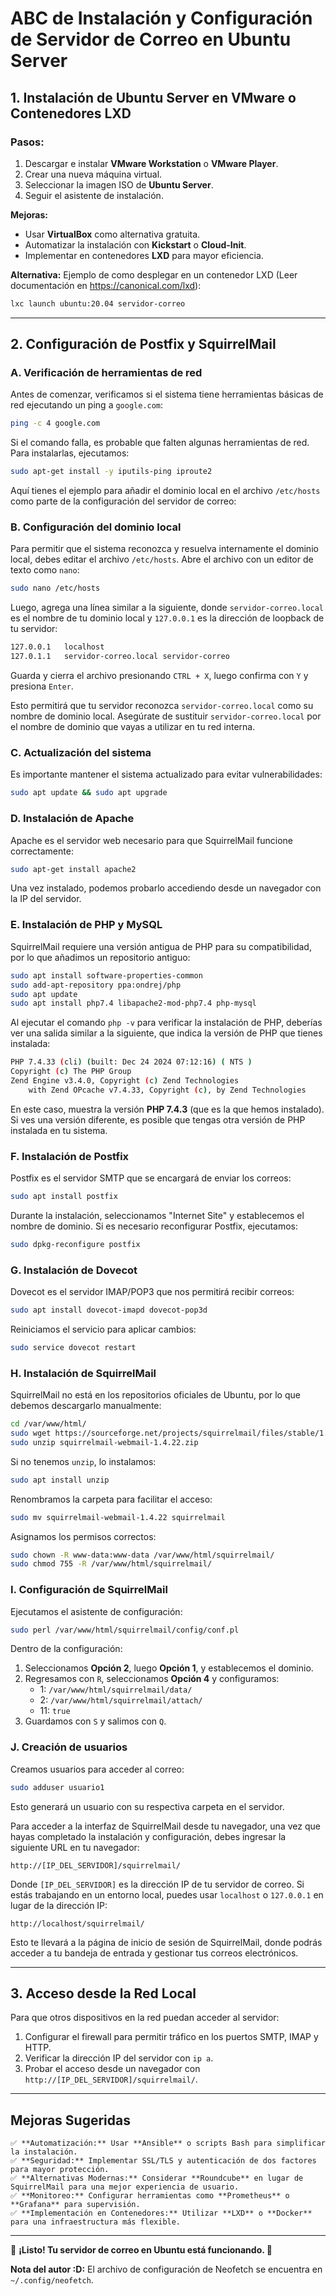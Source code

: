 # ABC de Instalación y Configuración de Servidor de Correo en Ubuntu Server

## **1. Instalación de Ubuntu Server en VMware o Contenedores LXD**
### **Pasos:**
1. Descargar e instalar **VMware Workstation** o **VMware Player**.
2. Crear una nueva máquina virtual.
3. Seleccionar la imagen ISO de **Ubuntu Server**.
4. Seguir el asistente de instalación.

**Mejoras:**
- Usar **VirtualBox** como alternativa gratuita.
- Automatizar la instalación con **Kickstart** o **Cloud-Init**.
- Implementar en contenedores **LXD** para mayor eficiencia.

**Alternativa:** Ejemplo de como desplegar en un contenedor LXD (Leer documentación en https://canonical.com/lxd):
```bash
lxc launch ubuntu:20.04 servidor-correo
```
---
## **2. Configuración de Postfix y SquirrelMail**
### **A. Verificación de herramientas de red**
Antes de comenzar, verificamos si el sistema tiene herramientas básicas de red ejecutando un ping a `google.com`:
```bash
ping -c 4 google.com
```
Si el comando falla, es probable que falten algunas herramientas de red. Para instalarlas, ejecutamos:
```bash
sudo apt-get install -y iputils-ping iproute2
```

Aquí tienes el ejemplo para añadir el dominio local en el archivo `/etc/hosts` como parte de la configuración del servidor de correo:

### **B. Configuración del dominio local**
Para permitir que el sistema reconozca y resuelva internamente el dominio local, debes editar el archivo `/etc/hosts`. Abre el archivo con un editor de texto como `nano`:

```bash
sudo nano /etc/hosts
```

Luego, agrega una línea similar a la siguiente, donde `servidor-correo.local` es el nombre de tu dominio local y `127.0.0.1` es la dirección de loopback de tu servidor:

```bash
127.0.0.1   localhost
127.0.1.1   servidor-correo.local servidor-correo
```

Guarda y cierra el archivo presionando `CTRL + X`, luego confirma con `Y` y presiona `Enter`.

Esto permitirá que tu servidor reconozca `servidor-correo.local` como su nombre de dominio local. Asegúrate de sustituir `servidor-correo.local` por el nombre de dominio que vayas a utilizar en tu red interna.

### **C. Actualización del sistema**
Es importante mantener el sistema actualizado para evitar vulnerabilidades:
```bash
sudo apt update && sudo apt upgrade
```

### **D. Instalación de Apache**
Apache es el servidor web necesario para que SquirrelMail funcione correctamente:
```bash
sudo apt-get install apache2
```
Una vez instalado, podemos probarlo accediendo desde un navegador con la IP del servidor.

### **E. Instalación de PHP y MySQL**
SquirrelMail requiere una versión antigua de PHP para su compatibilidad, por lo que añadimos un repositorio antiguo:
```bash
sudo apt install software-properties-common
sudo add-apt-repository ppa:ondrej/php
sudo apt update
sudo apt install php7.4 libapache2-mod-php7.4 php-mysql
```
Al ejecutar el comando `php -v` para verificar la instalación de PHP, deberías ver una salida similar a la siguiente, que indica la versión de PHP que tienes instalada:

```bash
PHP 7.4.33 (cli) (built: Dec 24 2024 07:12:16) ( NTS )
Copyright (c) The PHP Group
Zend Engine v3.4.0, Copyright (c) Zend Technologies
    with Zend OPcache v7.4.33, Copyright (c), by Zend Technologies
```

En este caso, muestra la versión **PHP 7.4.3** (que es la que hemos instalado). Si ves una versión diferente, es posible que tengas otra versión de PHP instalada en tu sistema.

### **F. Instalación de Postfix**
Postfix es el servidor SMTP que se encargará de enviar los correos:
```bash
sudo apt install postfix
```
Durante la instalación, seleccionamos "Internet Site" y establecemos el nombre de dominio.
Si es necesario reconfigurar Postfix, ejecutamos:
```bash
sudo dpkg-reconfigure postfix
```

### **G. Instalación de Dovecot**
Dovecot es el servidor IMAP/POP3 que nos permitirá recibir correos:
```bash
sudo apt install dovecot-imapd dovecot-pop3d
```
Reiniciamos el servicio para aplicar cambios:
```bash
sudo service dovecot restart
```

### **H. Instalación de SquirrelMail**
SquirrelMail no está en los repositorios oficiales de Ubuntu, por lo que debemos descargarlo manualmente:
```bash
cd /var/www/html/
sudo wget https://sourceforge.net/projects/squirrelmail/files/stable/1.4.22/squirrelmail-webmail-1.4.22.zip
sudo unzip squirrelmail-webmail-1.4.22.zip
```
Si no tenemos `unzip`, lo instalamos:
```bash
sudo apt install unzip
```
Renombramos la carpeta para facilitar el acceso:
```bash
sudo mv squirrelmail-webmail-1.4.22 squirrelmail
```
Asignamos los permisos correctos:
```bash
sudo chown -R www-data:www-data /var/www/html/squirrelmail/
sudo chmod 755 -R /var/www/html/squirrelmail/
```

### **I. Configuración de SquirrelMail**
Ejecutamos el asistente de configuración:
```bash
sudo perl /var/www/html/squirrelmail/config/conf.pl
```
Dentro de la configuración:
1. Seleccionamos **Opción 2**, luego **Opción 1**, y establecemos el dominio.
2. Regresamos con `R`, seleccionamos **Opción 4** y configuramos:
   - 1: `/var/www/html/squirrelmail/data/`
   - 2: `/var/www/html/squirrelmail/attach/`
   - 11: `true`
3. Guardamos con `S` y salimos con `Q`.

### **J. Creación de usuarios**
Creamos usuarios para acceder al correo:
```bash
sudo adduser usuario1
```
Esto generará un usuario con su respectiva carpeta en el servidor.

Para acceder a la interfaz de SquirrelMail desde tu navegador, una vez que hayas completado la instalación y configuración, debes ingresar la siguiente URL en tu navegador:

```
http://[IP_DEL_SERVIDOR]/squirrelmail/
```

Donde `[IP_DEL_SERVIDOR]` es la dirección IP de tu servidor de correo. Si estás trabajando en un entorno local, puedes usar `localhost` o `127.0.0.1` en lugar de la dirección IP:

```
http://localhost/squirrelmail/
```

Esto te llevará a la página de inicio de sesión de SquirrelMail, donde podrás acceder a tu bandeja de entrada y gestionar tus correos electrónicos.

---
## **3. Acceso desde la Red Local**
Para que otros dispositivos en la red puedan acceder al servidor:
1. Configurar el firewall para permitir tráfico en los puertos SMTP, IMAP y HTTP.
2. Verificar la dirección IP del servidor con `ip a`.
3. Probar el acceso desde un navegador con `http://[IP_DEL_SERVIDOR]/squirrelmail/`.

---
## **Mejoras Sugeridas**
    ✅ **Automatización:** Usar **Ansible** o scripts Bash para simplificar la instalación.    
    ✅ **Seguridad:** Implementar SSL/TLS y autenticación de dos factores para mayor protección.    
    ✅ **Alternativas Modernas:** Considerar **Roundcube** en lugar de SquirrelMail para una mejor experiencia de usuario.    
    ✅ **Monitoreo:** Configurar herramientas como **Prometheus** o **Grafana** para supervisión.    
    ✅ **Implementación en Contenedores:** Utilizar **LXD** o **Docker** para una infraestructura más flexible.    
---
📌 **¡Listo! Tu servidor de correo en Ubuntu está funcionando. 🚀**


**Nota del autor :D:** El archivo de configuración de Neofetch se encuentra en `~/.config/neofetch`.

